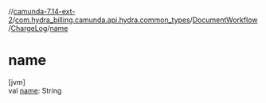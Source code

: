//[camunda-7.14-ext-2](../../../../index.md)/[com.hydra_billing.camunda.api.hydra.common_types](../../index.md)/[DocumentWorkflow](../index.md)/[ChargeLog](index.md)/[name](name.md)

# name

[jvm]\
val [name](name.md): String
